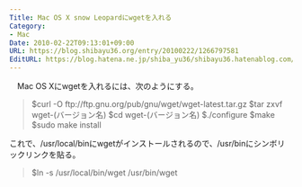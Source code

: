 ```yaml
---
Title: Mac OS X snow Leopardにwgetを入れる
Category:
- Mac
Date: 2010-02-22T09:13:01+09:00
URL: https://blog.shibayu36.org/entry/20100222/1266797581
EditURL: https://blog.hatena.ne.jp/shiba_yu36/shibayu36.hatenablog.com/atom/entry/12704591929888039278
---
```



　Mac OS Xにwgetを入れるには、次のようにする。
<blockquote>$curl -O ftp://ftp.gnu.org/pub/gnu/wget/wget-latest.tar.gz
$tar zxvf wget-(バージョン名)
$cd wget-(バージョン名)
$./configure
$make
$sudo make install</blockquote>これで、/usr/local/binにwgetがインストールされるので、/usr/binにシンボリックリンクを貼る。
<blockquote>$ln -s /usr/local/bin/wget /usr/bin/wget</blockquote>
